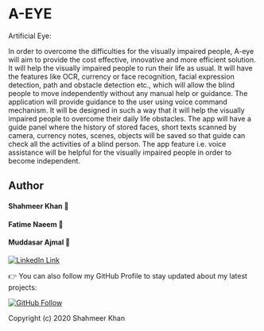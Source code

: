 
# A-EYE
Artificial Eye:

In order to overcome the difficulties for the visually impaired people, A-eye will aim to provide the cost effective, innovative and more efficient solution. It will help the visually impaired people to run their life as usual. It will have the features like OCR, currency or face recognition, facial expression detection, path and obstacle detection etc., which will allow the blind people to move independently without any manual help or guidance. The application will provide guidance to the user using voice command mechanism. It will be designed in such a way that it will help the visually impaired people to overcome their daily life obstacles. The app will have a guide panel where the history of stored faces, short texts scanned by camera, currency notes, scenes, objects will be saved so that guide can check all the activities of a blind person. The app feature i.e. voice assistance will be helpful for the visually impaired people in order to become independent. 


## Author

#### Shahmeer Khan 🧑
#### Fatime Naeem :girl:
#### Muddasar Ajmal 🧑
[![LinkedIn Link](https://img.shields.io/badge/Connect-Shahmeer-blue.svg?logo=linkedin&longCache=true&style=social&label=Connect
)](https://www.linkedin.com/in/meer-khan)

👉 You can also follow my GitHub Profile to stay updated about my latest projects:

[![GitHub Follow](https://img.shields.io/badge/Connect-Shahmeer-blue.svg?logo=Github&longCache=true&style=social&label=Follow)](https://github.com/meer-khan)

Copyright (c) 2020 Shahmeer Khan
